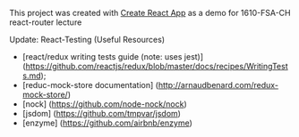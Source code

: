 This project was created with [Create React App](https://github.com/facebookincubator/create-react-app) as a demo for 1610-FSA-CH react-router lecture

Update: React-Testing (Useful Resources)
* [react/redux writing tests guide (note: uses jest)] (https://github.com/reactjs/redux/blob/master/docs/recipes/WritingTests.md);
* [reduc-mock-store documentation] (http://arnaudbenard.com/redux-mock-store/)
* [nock] (https://github.com/node-nock/nock)
* [jsdom] (https://github.com/tmpvar/jsdom)
* [enzyme] (https://github.com/airbnb/enzyme)
